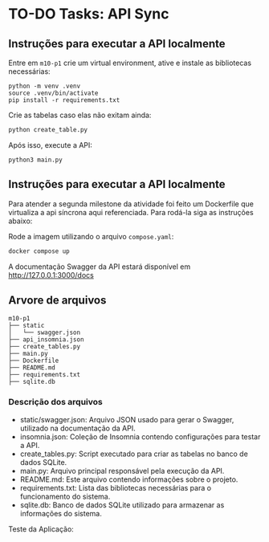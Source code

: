 # TO-DO Tasks: API Sync

## Instruções para executar a API localmente

Entre em `m10-p1` crie um virtual environment, ative e instale as bibliotecas necessárias:

```
python -m venv .venv
source .venv/bin/activate
pip install -r requirements.txt
```

Crie as tabelas caso elas não exitam ainda:

```python
python create_table.py
```

Após isso, execute a API:

```
python3 main.py
```

## Instruções para executar a API localmente

Para atender a segunda milestone da atividade foi feito um Dockerfile que virtualiza a api síncrona aqui referenciada. Para rodá-la siga as instruções abaixo:

Rode a imagem utilizando o arquivo ```compose.yaml```:

```bash
docker compose up
```

A documentação Swagger da API estará disponível em http://127.0.0.1:3000/docs

## Arvore de arquivos

```
m10-p1
├── static
│   └── swagger.json
├── api_insomnia.json
├── create_tables.py
├── main.py
├── Dockerfile
├── README.md
├── requirements.txt
├── sqlite.db

```

### Descrição dos arquivos

- static/swagger.json: Arquivo JSON usado para gerar o Swagger, utilizado na documentação da API.
- insomnia.json: Coleção de Insomnia contendo configurações para testar a API.
- create_tables.py: Script executado para criar as tabelas no banco de dados SQLite.
- main.py: Arquivo principal responsável pela execução da API.
- README.md: Este arquivo contendo informações sobre o projeto.
- requirements.txt: Lista das bibliotecas necessárias para o funcionamento do sistema.
- sqlite.db: Banco de dados SQLite utilizado para armazenar as informações do sistema.


Teste da Aplicação:
